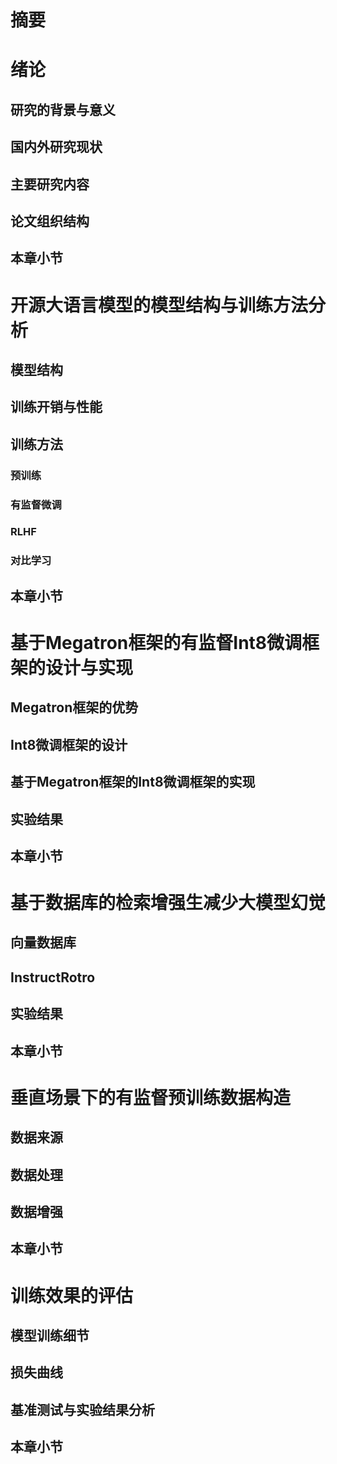 # 摘要

# 绪论
## 研究的背景与意义


## 国内外研究现状
## 主要研究内容
## 论文组织结构
## 本章小节




# 开源大语言模型的模型结构与训练方法分析
## 模型结构
## 训练开销与性能
## 训练方法
### 预训练
### 有监督微调
### RLHF
### 对比学习
## 本章小节



# 基于Megatron框架的有监督Int8微调框架的设计与实现
## Megatron框架的优势
## Int8微调框架的设计
## 基于Megatron框架的Int8微调框架的实现
## 实验结果
## 本章小节



# 基于数据库的检索增强生减少大模型幻觉
## 向量数据库
## InstructRotro
## 实验结果
## 本章小节



# 垂直场景下的有监督预训练数据构造
## 数据来源
## 数据处理
## 数据增强
## 本章小节


# 训练效果的评估
## 模型训练细节
## 损失曲线
## 基准测试与实验结果分析
## 本章小节




